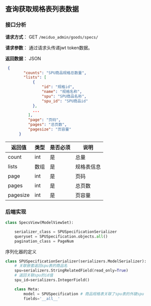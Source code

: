 ## 查询获取规格表列表数据

### 接口分析

**请求方式**： GET   `/meiduo_admin/goods/specs/`

**请求参数**： 通过请求头传递jwt token数据。

**返回数据**：  JSON

```json
 {
        "counts": "SPU商品规格总数量",
        "lists": [
            {
                "id": "规格id",
                "name": "规格名称",
                "spu": "SPU商品名称",
                "spu_id": "SPU商品id"
            },
            ...
          ],
          "page": "页码",
          "pages": "总页数",
          "pagesize": "页容量"
      }
```

| 返回值   | 类型 | 是否必须 | 说明       |
| -------- | ---- | -------- | ---------- |
| count    | int  | 是       | 总量       |
| lists    | 数组 | 是       | 规格表信息 |
| page     | int  | 是       | 页码       |
| pages    | int  | 是       | 总页数     |
| pagesize | int  | 是       | 页容量     |



### 后端实现

``` python
class SpecsView(ModelViewSet):

    serializer_class = SPUSpecificationSerializer
    queryset = SPUSpecification.objects.all()
    pagination_class = PageNum
```



序列化器的定义

```python
class SPUSpecificationSerializer(serializers.ModelSerializer):
  	# 关联嵌套返回spu表的商品名
    spu=serializers.StringRelatedField(read_only=True) 
    # 返回关联spu的id值
    spu_id=serializers.IntegerField()

    class Meta:
        model = SPUSpecification # 商品规格表关联了spu表的外键spu
        fields='__all__'
```

